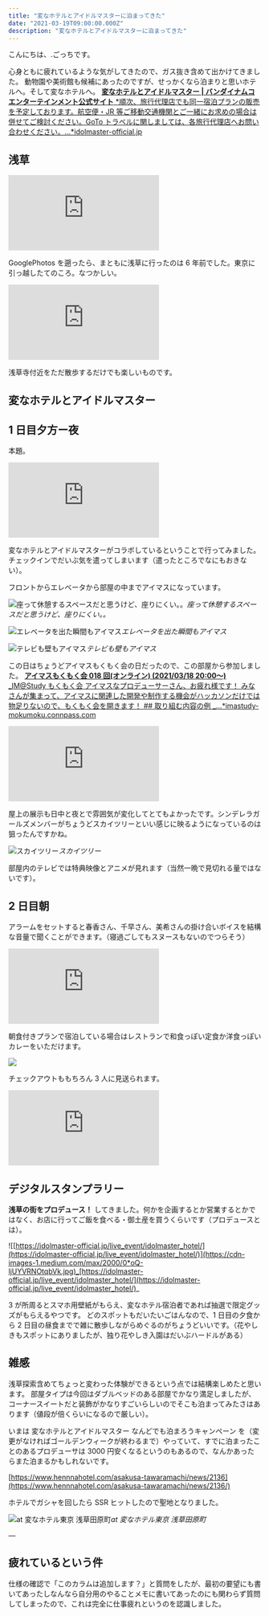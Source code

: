 ```yaml
---
title: "変なホテルとアイドルマスターに泊まってきた"
date: "2021-03-19T09:00:00.000Z"
description: "変なホテルとアイドルマスターに泊まってきた"
---
```


こんにちは、.ごっちです。

心身ともに疲れているような気がしてきたので、ガス抜き含めて出かけてきました。
動物園や美術館も候補にあったのですが、せっかくなら泊まりと思いホテルへ。そして変なホテルへ。
[**変なホテルとアイドルマスター | バンダイナムコエンターテインメント公式サイト** *順次、旅行代理店でも同一宿泊プランの販売を予定しております。航空便・JR 等ご移動交通機関とご一緒にお求めの場合は併せてご検討ください。GoTo トラベルに関しましては、各旅行代理店へお問い合わせください。…*idolmaster-official.jp](https://idolmaster-official.jp/live_event/idolmaster_hotel/)

## 浅草

<iframe src="https://medium.com/media/e53ddb14039e31fbfa56ce6b8b080324" frameborder=0></iframe>

GooglePhotos を遡ったら、まともに浅草に行ったのは 6 年前でした。東京に引っ越したてのころ。なつかしい。

<iframe src="https://medium.com/media/02f2481c8791ebee8e37972bba32eaae" frameborder=0></iframe>

浅草寺付近をただ散歩するだけでも楽しいものです。

## 変なホテルとアイドルマスター

## 1 日目夕方ー夜

本題。

<iframe src="https://medium.com/media/7e117e5cc72591bb54e07530708ecbbd" frameborder=0></iframe>

変なホテルとアイドルマスターがコラボしているということで行ってみました。チェックインでだいぶ気を遣ってしまいます（遣ったところでなにもおきない）。

フロントからエレベータから部屋の中までアイマスになっています。

![座って休憩するスペースだと思うけど、座りにくい。。](https://cdn-images-1.medium.com/max/4000/0*3SMXaA5sy9osczRF.jpg)_座って休憩するスペースだと思うけど、座りにくい。。_

![エレベータを出た瞬間もアイマス](https://cdn-images-1.medium.com/max/4000/0*LUqc2lJsOR9fUvPX.jpg)_エレベータを出た瞬間もアイマス_

![テレビも壁もアイマス](https://cdn-images-1.medium.com/max/4000/0*PGiPJhIXQnCNtnfB.jpg)_テレビも壁もアイマス_

この日はちょうどアイマスもくもく会の日だったので、この部屋から参加しました。
[**アイマスもくもく会 018 回(オンライン) (2021/03/18 20:00〜)** _IM@Study もくもく会 アイマスなプロデューサーさん、お疲れ様です！ みなさんが集まって、アイマスに関連した開発や制作する機会がハッカソンだけでは物足りないので、もくもく会を開きます！ ## 取り組む内容の例 _…\*imastudy-mokumoku.connpass.com](https://imastudy-mokumoku.connpass.com/event/206729/)

<iframe src="https://medium.com/media/f63199a14e59ed63294a09610c0e4e27" frameborder=0></iframe>

屋上の展示も日中と夜とで雰囲気が変化してとてもよかったです。シンデレラガールズメンバーがちょうどスカイツリーといい感じに映るようになっているのは狙ったんですかね。

![スカイツリー](https://cdn-images-1.medium.com/max/4000/0*YmIek-cKZAQCyDeH.jpg)_スカイツリー_

部屋内のテレビでは特典映像とアニメが見れます（当然一晩で見切れる量ではないです）。

## 2 日目朝

アラームをセットすると春香さん、千早さん、美希さんの掛け合いボイスを結構な音量で聞くことができます。（寝過ごしてもスヌースもないのでつらそう）

<iframe src="https://medium.com/media/80ee051e82e1e99783af910de162a757" frameborder=0></iframe>

朝食付きプランで宿泊している場合はレストランで和食っぽい定食か洋食っぽいカレーをいただけます。

![](https://cdn-images-1.medium.com/max/4000/0*JqDb__Ynk2cVLXrg.jpg)

チェックアウトももちろん 3 人に見送られます。

<iframe src="https://medium.com/media/4edff8c65a3c7f9577caa80860f802ec" frameborder=0></iframe>

## デジタルスタンプラリー

**浅草の街をプロデュース！** してきました。何かを企画するとか営業するとかではなく、お店に行ってご飯を食べる・御土産を買うくらいです（プロデュースとは）。

![[https://idolmaster-official.jp/live_event/idolmaster_hotel/](https://idolmaster-official.jp/live_event/idolmaster_hotel/)](https://cdn-images-1.medium.com/max/2000/0*oQ-ljUYVRNOtqbVk.jpg)_[https://idolmaster-official.jp/live_event/idolmaster_hotel/](https://idolmaster-official.jp/live_event/idolmaster_hotel/)_

3 が所周るとスマホ用壁紙がもらえ、変なホテル宿泊者であれば抽選で限定グッズがもらえるやつです。
どのスポットもだいたいごはんなので、1 日目の夕食から 2 日目の昼食までで雑に散歩しながらめぐるのがちょうどいいです。（花やしきもスポットにありましたが、独り花やしき入園はだいぶハードルがある）

## 雑感

浅草探索含めてちょっと変わった体験ができるという点では結構楽しめたと思います。
部屋タイプは今回はダブルベッドのある部屋でかなり満足しましたが、コーナースイートだと装飾がかなりすごいらしいのでそこも泊まってみたさはあります（値段が倍くらいになるので厳しい）。

いまは 変なホテルとアイドルマスター なんどでも泊まろうキャンペーン を（変更がなければゴールデンウィークが終わるまで）やっていて、すでに泊まったことのあるプロデューサは 3000 円安くなるというのもあるので、なんかあったらまた泊まるかもしれないです。

[https://www.hennnahotel.com/asakusa-tawaramachi/news/2136](https://www.hennnahotel.com/asakusa-tawaramachi/news/2136/)

ホテルでガシャを回したら SSR ヒットしたので聖地となりました。

![at 変なホテル東京 浅草田原町](https://cdn-images-1.medium.com/max/4000/0*6OLsmQfe5g7NapEm.png)_at 変なホテル東京 浅草田原町_

—

## 疲れているという件

仕様の確認で「このカラムは追加します？」と質問をしたが、最初の要望にも書いてあったしなんなら自分用のやることメモに書いてあったのにも関わらず質問してしまったので、これは完全に仕事疲れというのを認識しました。
